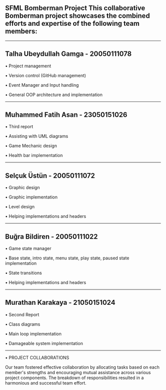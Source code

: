 SFML Bomberman Project
This collaborative Bomberman project showcases the combined efforts and expertise of the following team members:
-
---------------------------------

Talha Ubeydullah Gamga - 20050111078
-
•	Project management

•	Version control (GitHub management)

•	Event Manager and Input handling

•	General OOP architecture and implementation

---------------------------------

Muhammed Fatih Asan - 23050151026
-
•	Third report

•	Assisting with UML diagrams

•	Game Mechanic design

•	Health bar implementation

---------------------------------

Selçuk Üstün - 20050111072
-
•	Graphic design

•	Graphic implementation

•	Level design

•	Helping implementations and headers

---------------------------------

Buğra Bildiren - 20050111022
-
•	Game state manager

•	Base state, intro state, menu state, play state, paused state implementation

•	State transitions

•	Helping implementations and headers

---------------------------------

Murathan Karakaya - 21050151024
-
•	Second Report

•	Class diagrams

•	Main loop implementation

•	Damageable system implementation

------------------------
• PROJECT COLLABORATIONS

Our team fostered effective collaboration by allocating tasks based on each member's strengths and encouraging mutual assistance across various project components. The breakdown of responsibilities resulted in a harmonious and successful team effort.
